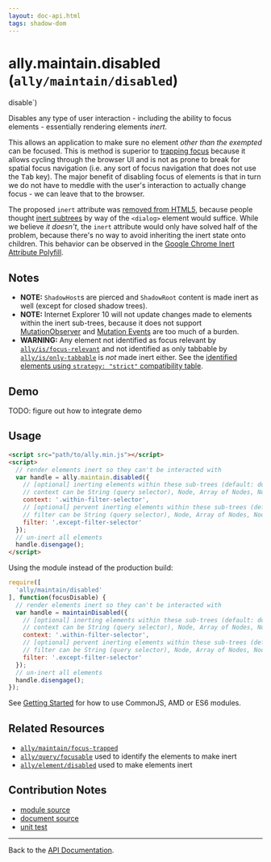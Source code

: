 ```yaml
---
layout: doc-api.html
tags: shadow-dom
---
```


# ally.maintain.disabled (`ally/maintain/disabled`)

disable`)

Disables any type of user interaction - including the ability to focus elements - essentially rendering elements *inert*.

This allows an application to make sure no element *other than the exempted* can be focused. This is method is superior to [trapping focus](trap.md) because it allows cycling through the browser UI and is not as prone to break for spatial focus navigation (i.e. any sort of focus navigation that does not use the <kbd>Tab</kbd> key). The major benefit of disabling focus of elements is that in turn we do not have to meddle with the user's interaction to actually change focus - we can leave that to the browser.

The proposed `inert` attribute was [removed from HTML5](https://html5.org/r/8536), because people thought [inert subtrees](http://www.w3.org/html/wg/drafts/html/master/editing.html#inert-subtrees) by way of the `<dialog>` element would suffice. While we believe *it doesn't*, the `inert` attribute would only have solved half of the problem, because there's no way to avoid inheriting the inert state onto children. This behavior can be observed in the [Google Chrome Inert Attribute Polyfill](https://github.com/GoogleChrome/inert-polyfill).


## Notes

* **NOTE:** `ShadowHost`s are pierced and `ShadowRoot` content is made inert as well (except for closed shadow trees).
* **NOTE:** Internet Explorer 10 will not update changes made to elements within the inert sub-trees, because it does not support [MutationObserver](https://developer.mozilla.org/en-US/docs/Web/API/MutationObserver) and [Mutation Events](https://developer.mozilla.org/en-US/docs/Web/Guide/Events/Mutation_events) are too much of a burden.
* **WARNING:** Any element not identified as focus relevant by [`ally/is/focus-relevant`](../is/focus-relevant.md#Notes) and not identified as only tabbable by [`ally/is/only-tabbable`](../is/only-tabbable.md#Notes) is *not* made inert either. See the [identified elements using `strategy: "strict"` compatibility table](../../data-tables/focusable.strict.md).


## Demo

TODO: figure out how to integrate demo


## Usage

```html
<script src="path/to/ally.min.js"></script>
<script>
  // render elements inert so they can't be interacted with
  var handle = ally.maintain.disabled({
    // [optional] inerting elements within these sub-trees (default: document)
    // context can be String (query selector), Node, Array of Nodes, NodeList, HTMLCollection
    context: '.within-filter-selector',
    // [optional] pervent inerting elements within these sub-trees (default: null)
    // filter can be String (query selector), Node, Array of Nodes, NodeList, HTMLCollection
    filter: '.except-filter-selector'
  });
  // un-inert all elements
  handle.disengage();
</script>
```

Using the module instead of the production build:

```js
require([
  'ally/maintain/disabled'
], function(focusDisable) {
  // render elements inert so they can't be interacted with
  var handle = maintainDisabled({
    // [optional] inerting elements within these sub-trees (default: document)
    // context can be String (query selector), Node, Array of Nodes, NodeList, HTMLCollection
    context: '.within-filter-selector',
    // [optional] pervent inerting elements within these sub-trees (default: null)
    // filter can be String (query selector), Node, Array of Nodes, NodeList, HTMLCollection
    filter: '.except-filter-selector'
  });
  // un-inert all elements
  handle.disengage();
});
```

See [Getting Started](../../getting-started.md) for how to use CommonJS, AMD or ES6 modules.


## Related Resources

* [`ally/maintain/focus-trapped`](focus-trapped.md)
* [`ally/query/focusable`](../query/focusable.md) used to identify the elements to make inert
* [`ally/element/disabled`](../element/disabled.md) used to make elements inert


## Contribution Notes

* [module source](https://github.com/medialize/ally.js/blob/master/src/maintain/disabled.js)
* [document source](https://github.com/medialize/ally.js/blob/master/docs/api/maintain/disabled.md)
* [unit test](https://github.com/medialize/ally.js/blob/master/test/unit/maintain.disabled.test.js)


---

Back to the [API Documentation](../README.md).

